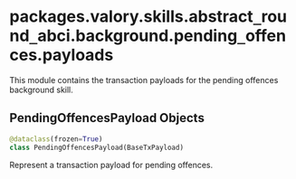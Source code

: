 <a id="packages.valory.skills.abstract_round_abci.background.pending_offences.payloads"></a>

# packages.valory.skills.abstract`_`round`_`abci.background.pending`_`offences.payloads

This module contains the transaction payloads for the pending offences background skill.

<a id="packages.valory.skills.abstract_round_abci.background.pending_offences.payloads.PendingOffencesPayload"></a>

## PendingOffencesPayload Objects

```python
@dataclass(frozen=True)
class PendingOffencesPayload(BaseTxPayload)
```

Represent a transaction payload for pending offences.


